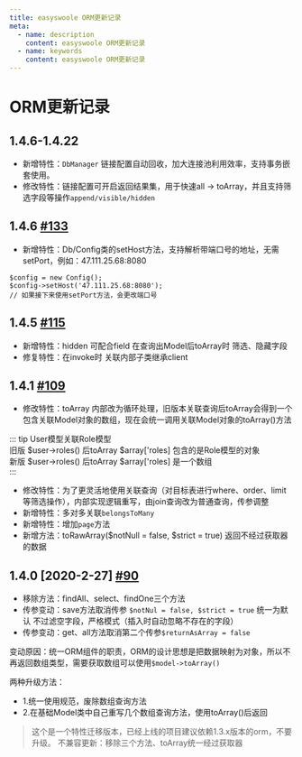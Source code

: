 ```yaml
---
title: easyswoole ORM更新记录
meta:
  - name: description
    content: easyswoole ORM更新记录
  - name: keywords
    content: easyswoole ORM更新记录
---
```



# ORM更新记录

## 1.4.6-1.4.22

- 新增特性：`DbManager` 链接配置自动回收，加大连接池利用效率，支持事务嵌套使用。
- 修改特性：链接配置可开启返回结果集，用于快速all -> toArray，并且支持筛选字段等操作`append/visible/hidden`

## 1.4.6 [#133](https://github.com/easy-swoole/orm/pull/133 "easyswoole orm更新记录")

- 新增特性：Db/Config类的setHost方法，支持解析带端口号的地址，无需setPort，例如：47.111.25.68:8080
```
$config = new Config();
$config->setHost('47.111.25.68:8080');
// 如果接下来使用setPort方法，会更改端口号
```       

## 1.4.5 [#115](https://github.com/easy-swoole/orm/pull/115 "easyswoole orm更新记录")

- 新增特性：hidden 可配合field 在查询出Model后toArray时 筛选、隐藏字段
- 修复特性：在invoke时 关联内部子类继承client

## 1.4.1 [#109](https://github.com/easy-swoole/orm/pull/109 "easyswoole orm更新记录")


- 修改特性：toArray 内部改为循环处理，旧版本关联查询后toArray会得到一个包含关联Model对象的数组，现在会统一调用关联Model对象的toArray()方法

::: tip
User模型关联Role模型 <br/>
旧版 $user->roles() 后toArray   $array['roles] 包含的是Role模型的对象 <br/>
新版 $user->roles() 后toArray   $array['roles] 是一个数组 <br/>
::: 

- 修改特性：为了更灵活地使用关联查询（对目标表进行where、order、limit等筛选操作），内部实现逻辑重写，由join查询改为普通查询，传参调整
- 新增特性：多对多关联`belongsToMany`
- 新增特性：增加`page`方法
- 新增方法：toRawArray($notNull = false, $strict = true) 返回不经过获取器的数据

## 1.4.0 [2020-2-27] [#90](http://github.com/easy-swoole/orm/pull/90/files "easyswoole orm更新记录")

- 移除方法：findAll、select、findOne三个方法
- 传参变动：save方法取消传参 `$notNul = false, $strict = true` 统一为默认 不过滤空字段，严格模式（插入时自动忽略不存在的字段）
- 传参变动：get、all方法取消第二个传参`$returnAsArray = false`

变动原因：统一ORM组件的职责，ORM的设计思想是把数据映射为对象，所以不再返回数组类型，需要获取数组可以使用`$model->toArray()`

两种升级方法：

- 1.统一使用规范，废除数组查询方法
- 2.在基础Model类中自己重写几个数组查询方法，使用toArray()后返回

> 这个是一个特性迁移版本，已经上线的项目建议依赖1.3.x版本的orm，不要升级。 不兼容更新：移除三个方法、toArray统一经过获取器

